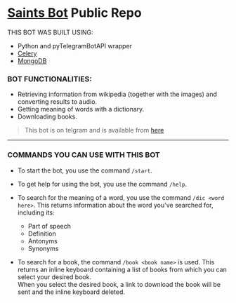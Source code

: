 # [Saints Bot](https://t.me/saints_bot) Public Repo

THIS BOT WAS BUILT USING:
- Python and pyTelegramBotAPI wrapper
- [Celery](https://docs.celeryproject.org/)
- [MongoDB](https://cloud.mongodb.com/)


### BOT FUNCTIONALITIES:
- Retrieving information from wikipedia (together with the images) and converting
results to audio.
- Getting meaning of words with a dictionary.
- Downloading books.

> This bot is on telgram and is available from [here](https://t.me/saints_bot)
---
### COMMANDS YOU CAN USE WITH THIS BOT
- To start the bot, you use the command `/start`.
- To get help for using the bot, you use the command `/help`.
- To search for the meaning of a word, you use the command `/dic <word here>`. This returns information about
  the word you've searched for, including its:

    - Part of speech 
    - Definition
    - Antonyms
    - Synonyms
    
- To search for a book, the command `/book <book name>` is used. This returns an inline keyboard containing a list of books from which you can select your desired book.  
When you select the desired book, a link to download the book will be sent and the inline keyboard deleted.